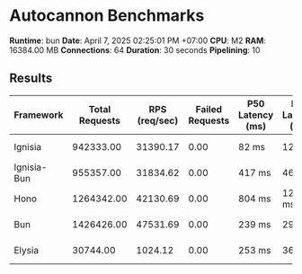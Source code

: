 # Autocannon Benchmarks

**Runtime**: bun
**Date**: April 7, 2025 02:25:01 PM +07:00
**CPU**: M2
**RAM**: 16384.00 MB
**Connections**: 64
**Duration**: 30 seconds
**Pipelining**: 10

## Results

| Framework   | Total Requests | RPS (req/sec) | Failed Requests | P50 Latency (ms) | P75 Latency (ms) | P90 Latency (ms) | P99 Latency (ms) | Avg Latency (ms) | Min Latency (ms) | Max Latency (ms) |
| ----------- | -------------- | ------------- | --------------- | ---------------- | ---------------- | ---------------- | ---------------- | ---------------- | ---------------- | ---------------- |
| Ignisia     | 942333.00      | 31390.17      | 0.00            | 82 ms            | 123 ms           | 164 ms           | 225 ms           | 101.3 ms         | 5 ms             | 300 ms           |
| Ignisia-Bun | 955357.00      | 31834.62      | 0.00            | 417 ms           | 465 ms           | 617 ms           | 1237 ms          | 421.61 ms        | 10 ms            | 5400 ms          |
| Hono        | 1264342.00     | 42130.69      | 0.00            | 804 ms           | 1230 ms          | 1643 ms          | 2974 ms          | 946.19 ms        | 5 ms             | 8370 ms          |
| Bun         | 1426426.00     | 47531.69      | 0.00            | 239 ms           | 296 ms           | 360 ms           | 696 ms           | 257.06 ms        | 12 ms            | 1002 ms          |
| Elysia      | 30744.00       | 1024.12       | 0.00            | 253 ms           | 365 ms           | 821 ms           | 1617 ms          | 359.93 ms        | 56 ms            | 2994 ms          |
